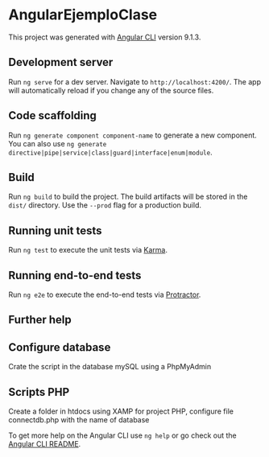# AngularEjemploClase

This project was generated with [Angular CLI](https://github.com/angular/angular-cli) version 9.1.3.

## Development server

Run `ng serve` for a dev server. Navigate to `http://localhost:4200/`. The app will automatically reload if you change any of the source files.

## Code scaffolding

Run `ng generate component component-name` to generate a new component. You can also use `ng generate directive|pipe|service|class|guard|interface|enum|module`.

## Build

Run `ng build` to build the project. The build artifacts will be stored in the `dist/` directory. Use the `--prod` flag for a production build.

## Running unit tests

Run `ng test` to execute the unit tests via [Karma](https://karma-runner.github.io).

## Running end-to-end tests

Run `ng e2e` to execute the end-to-end tests via [Protractor](http://www.protractortest.org/).

## Further help

## Configure database

Crate the script in the database mySQL using a PhpMyAdmin

## Scripts PHP

Create a folder in htdocs using XAMP for project PHP, configure file connectdb.php with the name of database

<!-- Develop by Teacher Luis Reales  - CUC - 2020 -->

To get more help on the Angular CLI use `ng help` or go check out the [Angular CLI README](https://github.com/angular/angular-cli/blob/master/README.md).
